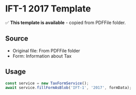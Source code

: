 # IFT-1 2017 Template

✅ **This template is available** - copied from PDFFile folder.

## Source
- Original file: From PDFFile folder
- Form: Information about Tax

## Usage
```typescript
const service = new TaxFormService();
await service.fillFormAsBlob('IFT-1', '2017', formData);
```
